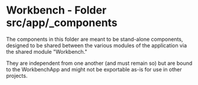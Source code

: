 # Workbench - Folder src/app/_components

The components in this folder are meant to be stand-alone components, designed to be shared between the various modules of the application via the shared module "Workbench."

They are independent from one another (and must remain so) but are bound to the WorkbenchApp and might not be exportable as-is for use in other projects.